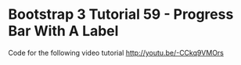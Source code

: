 Bootstrap 3 Tutorial 59 - Progress Bar With A Label
===================================================

Code for the following video tutorial http://youtu.be/-CCkq9VMOrs
